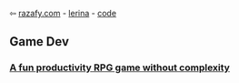 ⇦ [razafy.com](../../../index.html)  - [lerina](../../index.html) - [code](../index.html)  

## Game Dev

### [A fun productivity RPG game without complexity](./nmRpg_builder.html)
